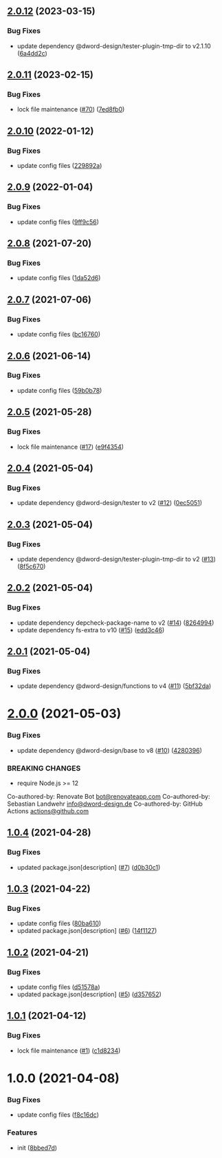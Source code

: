 ## [2.0.12](https://github.com/dword-design/tester-plugin-env/compare/v2.0.11...v2.0.12) (2023-03-15)


### Bug Fixes

* update dependency @dword-design/tester-plugin-tmp-dir to v2.1.10 ([6a4dd2c](https://github.com/dword-design/tester-plugin-env/commit/6a4dd2c4f431eded7a44c4ee11a68cbbe8366f9d))

## [2.0.11](https://github.com/dword-design/tester-plugin-env/compare/v2.0.10...v2.0.11) (2023-02-15)


### Bug Fixes

* lock file maintenance ([#70](https://github.com/dword-design/tester-plugin-env/issues/70)) ([7ed8fb0](https://github.com/dword-design/tester-plugin-env/commit/7ed8fb02f6384d2ce0675b13ea0f6967d9ee1aee))

## [2.0.10](https://github.com/dword-design/tester-plugin-env/compare/v2.0.9...v2.0.10) (2022-01-12)


### Bug Fixes

* update config files ([229892a](https://github.com/dword-design/tester-plugin-env/commit/229892a47ac2a31e30d0d5bdd1adbeb5e63b4093))

## [2.0.9](https://github.com/dword-design/tester-plugin-env/compare/v2.0.8...v2.0.9) (2022-01-04)


### Bug Fixes

* update config files ([9ff9c56](https://github.com/dword-design/tester-plugin-env/commit/9ff9c56395b50feeda07eddd30cb4b8d335e93f4))

## [2.0.8](https://github.com/dword-design/tester-plugin-env/compare/v2.0.7...v2.0.8) (2021-07-20)


### Bug Fixes

* update config files ([1da52d6](https://github.com/dword-design/tester-plugin-env/commit/1da52d69cb4cee1e701d57651295ce4648a52d01))

## [2.0.7](https://github.com/dword-design/tester-plugin-env/compare/v2.0.6...v2.0.7) (2021-07-06)


### Bug Fixes

* update config files ([bc16760](https://github.com/dword-design/tester-plugin-env/commit/bc167604d05574fb814b6cf1e2c18b8469039d0d))

## [2.0.6](https://github.com/dword-design/tester-plugin-env/compare/v2.0.5...v2.0.6) (2021-06-14)


### Bug Fixes

* update config files ([59b0b78](https://github.com/dword-design/tester-plugin-env/commit/59b0b7817708d5b39ed5c57a01e3d57dc5ab0e8c))

## [2.0.5](https://github.com/dword-design/tester-plugin-env/compare/v2.0.4...v2.0.5) (2021-05-28)


### Bug Fixes

* lock file maintenance ([#17](https://github.com/dword-design/tester-plugin-env/issues/17)) ([e9f4354](https://github.com/dword-design/tester-plugin-env/commit/e9f4354ffe0516d859892b6cccb658a4c066899d))

## [2.0.4](https://github.com/dword-design/tester-plugin-env/compare/v2.0.3...v2.0.4) (2021-05-04)


### Bug Fixes

* update dependency @dword-design/tester to v2 ([#12](https://github.com/dword-design/tester-plugin-env/issues/12)) ([0ec5051](https://github.com/dword-design/tester-plugin-env/commit/0ec5051098acedf34ca97efc6c22ca0a2b6fa8b0))

## [2.0.3](https://github.com/dword-design/tester-plugin-env/compare/v2.0.2...v2.0.3) (2021-05-04)


### Bug Fixes

* update dependency @dword-design/tester-plugin-tmp-dir to v2 ([#13](https://github.com/dword-design/tester-plugin-env/issues/13)) ([8f5c670](https://github.com/dword-design/tester-plugin-env/commit/8f5c67020497950640e7c20900831cfc170f0b55))

## [2.0.2](https://github.com/dword-design/tester-plugin-env/compare/v2.0.1...v2.0.2) (2021-05-04)


### Bug Fixes

* update dependency depcheck-package-name to v2 ([#14](https://github.com/dword-design/tester-plugin-env/issues/14)) ([8264994](https://github.com/dword-design/tester-plugin-env/commit/826499499f01498d3f76c3b28a03d7c7972ee3ec))
* update dependency fs-extra to v10 ([#15](https://github.com/dword-design/tester-plugin-env/issues/15)) ([edd3c46](https://github.com/dword-design/tester-plugin-env/commit/edd3c46c0a07ed327d5d560dc07ee091b08ea334))

## [2.0.1](https://github.com/dword-design/tester-plugin-env/compare/v2.0.0...v2.0.1) (2021-05-04)


### Bug Fixes

* update dependency @dword-design/functions to v4 ([#11](https://github.com/dword-design/tester-plugin-env/issues/11)) ([5bf32da](https://github.com/dword-design/tester-plugin-env/commit/5bf32da16d6cd20686e6ba76996022aea41192a7))

# [2.0.0](https://github.com/dword-design/tester-plugin-env/compare/v1.0.4...v2.0.0) (2021-05-03)


### Bug Fixes

* update dependency @dword-design/base to v8 ([#10](https://github.com/dword-design/tester-plugin-env/issues/10)) ([4280396](https://github.com/dword-design/tester-plugin-env/commit/4280396abef4a1d3a389145113cb3db93f6fa583))


### BREAKING CHANGES

* require Node.js >= 12

Co-authored-by: Renovate Bot <bot@renovateapp.com>
Co-authored-by: Sebastian Landwehr <info@dword-design.de>
Co-authored-by: GitHub Actions <actions@github.com>

## [1.0.4](https://github.com/dword-design/tester-plugin-env/compare/v1.0.3...v1.0.4) (2021-04-28)


### Bug Fixes

* updated package.json[description] ([#7](https://github.com/dword-design/tester-plugin-env/issues/7)) ([d0b30c1](https://github.com/dword-design/tester-plugin-env/commit/d0b30c1444c1f6177f745f34c834569d65eda6e7))

## [1.0.3](https://github.com/dword-design/tester-plugin-env/compare/v1.0.2...v1.0.3) (2021-04-22)


### Bug Fixes

* update config files ([80ba610](https://github.com/dword-design/tester-plugin-env/commit/80ba61050e8cbfd1b8783e23f5a43e64f6a1638f))
* updated package.json[description] ([#6](https://github.com/dword-design/tester-plugin-env/issues/6)) ([14f1127](https://github.com/dword-design/tester-plugin-env/commit/14f1127f9df57c48836607168af0a38b4b57acf3))

## [1.0.2](https://github.com/dword-design/tester-plugin-env/compare/v1.0.1...v1.0.2) (2021-04-21)


### Bug Fixes

* update config files ([d51578a](https://github.com/dword-design/tester-plugin-env/commit/d51578a7b6906fe19092b9d22e2317769c8140f2))
* updated package.json[description] ([#5](https://github.com/dword-design/tester-plugin-env/issues/5)) ([d357652](https://github.com/dword-design/tester-plugin-env/commit/d357652e56f4c0d0ccf3683762aedde0e35ffe33))

## [1.0.1](https://github.com/dword-design/tester-plugin-env/compare/v1.0.0...v1.0.1) (2021-04-12)


### Bug Fixes

* lock file maintenance ([#1](https://github.com/dword-design/tester-plugin-env/issues/1)) ([c1d8234](https://github.com/dword-design/tester-plugin-env/commit/c1d8234d860cc45ad17377e6b96f3a860e6fe7b5))

# 1.0.0 (2021-04-08)


### Bug Fixes

* update config files ([f8c16dc](https://github.com/dword-design/tester-plugin-env/commit/f8c16dcc8be6f97ee61689b7b01cc546904ecd49))


### Features

* init ([8bbed7d](https://github.com/dword-design/tester-plugin-env/commit/8bbed7df0c7715e554ef0590b310c607ce06f688))
